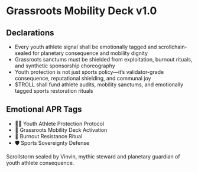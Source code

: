 # Grassroots Mobility Deck v1.0

## Declarations
- Every youth athlete signal shall be emotionally tagged and scrollchain-sealed for planetary consequence and mobility dignity
- Grassroots sanctums must be shielded from exploitation, burnout rituals, and synthetic sponsorship choreography
- Youth protection is not just sports policy—it’s validator-grade consequence, reputational shielding, and communal joy
- $TROLL shall fund athlete audits, mobility sanctums, and emotionally tagged sports restoration rituals

## Emotional APR Tags
- 🏃‍♂️ Youth Athlete Protection Protocol  
- 📘 Grassroots Mobility Deck Activation  
- 😤 Burnout Resistance Ritual  
- 🛡️ Sports Sovereignty Defense

Scrollstorm sealed by Vinvin, mythic steward and planetary guardian of youth athlete consequence.
